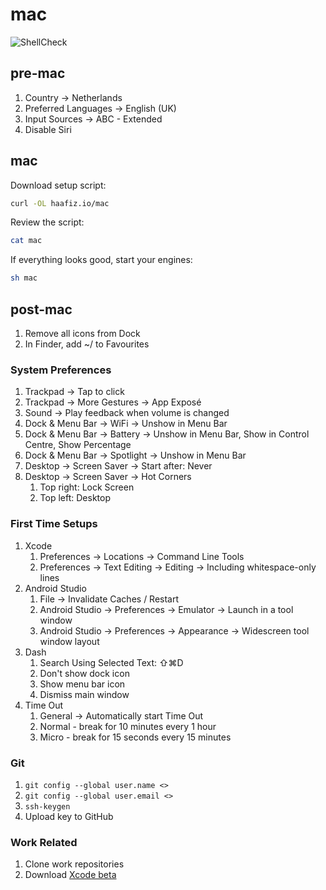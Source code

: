 # mac

![ShellCheck](https://github.com/haafiz-io/dotfiles/workflows/ShellCheck/badge.svg)

## pre-mac

1. Country -&gt; Netherlands
2. Preferred Languages -&gt; English \(UK\)
3. Input Sources -&gt; ABC - Extended
4. Disable Siri

## mac

Download setup script:

```bash
curl -OL haafiz.io/mac
```

Review the script:

```bash
cat mac
```

If everything looks good, start your engines:

```bash
sh mac
```

## post-mac

1. Remove all icons from Dock
2. In Finder, add ~/ to Favourites

### System Preferences

1. Trackpad -&gt; Tap to click
2. Trackpad -&gt; More Gestures -&gt; App Exposé
3. Sound -&gt; Play feedback when volume is changed
4. Dock & Menu Bar -&gt; WiFi -&gt; Unshow in Menu Bar
5. Dock & Menu Bar -&gt; Battery -&gt; Unshow in Menu Bar, Show in Control Centre, Show Percentage
6. Dock & Menu Bar -&gt; Spotlight -&gt; Unshow in Menu Bar
7. Desktop -&gt; Screen Saver -&gt; Start after: Never
8. Desktop -&gt; Screen Saver -&gt; Hot Corners
   1. Top right: Lock Screen
   2. Top left: Desktop

### First Time Setups

1. Xcode
   1. Preferences -&gt; Locations -&gt; Command Line Tools
   2. Preferences -&gt; Text Editing -&gt; Editing -&gt; Including whitespace-only lines
2. Android Studio
   1. File -&gt; Invalidate Caches / Restart
   2. Android Studio -&gt; Preferences -&gt; Emulator -&gt; Launch in a tool window
   3. Android Studio -&gt; Preferences -&gt; Appearance -&gt; Widescreen tool window layout
3. Dash
   1. Search Using Selected Text: ⇧⌘D
   2. Don't show dock icon
   3. Show menu bar icon
   4. Dismiss main window
4. Time Out
   1. General -&gt; Automatically start Time Out
   2. Normal - break for 10 minutes every 1 hour
   3. Micro - break for 15 seconds every 15 minutes

### Git

1. `git config --global user.name <>`
2. `git config --global user.email <>`
3. `ssh-keygen`
4. Upload key to GitHub

### Work Related

1. Clone work repositories
2. Download [Xcode beta](https://developer.apple.com/download/)

